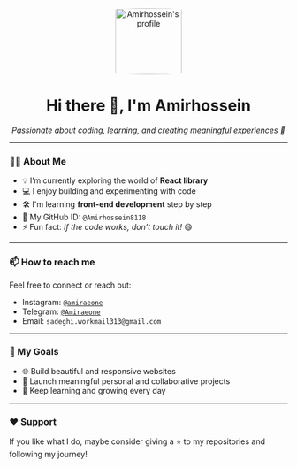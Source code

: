 <div align="center">
  <div style="border-radius: 50%;overflow: hidden">
    <img src="https://avatars.githubusercontent.com/u/139480289?v=4" width="120px" alt="Amirhossein's profile"/>
  </div>
  <h1>Hi there 👋, I'm Amirhossein</h1>
  <p><i>Passionate about coding, learning, and creating meaningful experiences 🌱</i></p>
</div>

---

### 🧑‍💻 About Me

- 💡 I’m currently exploring the world of **React library**
- 💻 I enjoy building and experimenting with code
- 🛠️ I'm learning **front-end development** step by step
- 🔗 My GitHub ID: `@Amirhossein8118`
- ⚡ Fun fact: *If the code works, don’t touch it!* 😄

---

### 📫 How to reach me

Feel free to connect or reach out:

- Instagram: [`@amiraeone`](https://www.instagram.com/amiraeone/)
- Telegram: [`@Amiraeone`](https://t.me/amiraeone)
- Email: `sadeghi.workmail313@gmail.com`

---

### 🚀 My Goals

- 🌐 Build beautiful and responsive websites
- 🎯 Launch meaningful personal and collaborative projects
- 🧠 Keep learning and growing every day

---

### ❤️ Support

If you like what I do, maybe consider giving a ⭐ to my repositories and following my journey!
